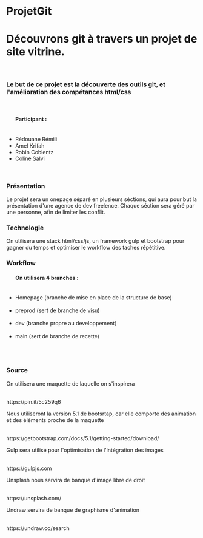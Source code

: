 # ProjetGit
<h1>Découvrons git à travers un projet de site vitrine.</h1> <br>
<h3>Le but de ce projet est la découverte des outils git, et l'amélioration des compétances html/css</h3> <br>

<ul><h4>Participant :</h4>
<br>
  <li>Rédouane Rémili </li>
  <li>Amel Krifah  </li>
  <li>Robin Coblentz </li>
  <li>Coline Salvi</li>
</ul>
<br>

<h3>Présentation</h3>

<p>Le projet sera un onepage séparé en plusieurs séctions, qui aura pour but la présentation d'une agence de dev freelence.
Chaque séction sera géré par une personne, afin de limiter les conflit.</p>

<h3>Technologie</h3>

<p>On utilisera une stack html/css/js, un framework gulp et bootstrap pour gagner du temps et optimiser le workflow des taches répétitive.</p>

<h3>Workflow</h3>

<ul><h4>On utilisera 4 branches :</h4><br>

<li>Homepage (branche de mise en place de la structure de base)</li><br>
<li>preprod (sert de branche de visu)</li><br>
<li>dev (branche propre au developpement)</li><br>
<li>main (sert de branche de recette)</li><br>
</ul><br>


<h3>Source</h3>

<p>On utilisera une maquette de laquelle on s'inspirera</p><br>
<a>https://pin.it/5c259q6</a>

<p>Nous utiliseront la version 5.1 de bootsrtap, car elle comporte des animation et des éléments proche de la maquette</p><br>
<a>https://getbootstrap.com/docs/5.1/getting-started/download/</a>

<p>Gulp sera utilisé pour l'optimisation de l'intégration des images</p><br>
<a>https://gulpjs.com</a>

<p>Unsplash nous servira de banque d'image libre de droit</p><br>
<a>https://unsplash.com/</a>

<p>Undraw servira de banque de graphisme d'animation</p><br>
<a>https://undraw.co/search</a>


